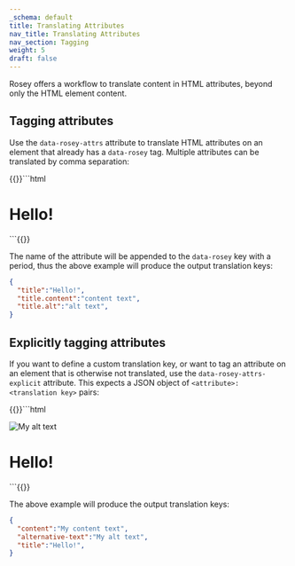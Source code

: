 ```yaml
---
_schema: default
title: Translating Attributes
nav_title: Translating Attributes
nav_section: Tagging
weight: 5
draft: false
---
```

Rosey offers a workflow to translate content in HTML attributes, beyond only the HTML element content.

## Tagging attributes

Use the `data-rosey-attrs` attribute to translate HTML attributes on an element that already has a `data-rosey` tag. Multiple attributes can be translated by comma separation:

{{<diffcode>}}```html
<!DOCTYPE html>
<html>
    <body>
        <h1 content="content text"
            alt="alt text"
            data-rosey="title"
+            data-rosey-attrs="content,alt"
        >Hello!</h1>
    </body>
</html>
```{{</diffcode>}}

The name of the attribute will be appended to the `data-rosey` key with a period, thus the above example will produce the output translation keys:

```json
{
  "title":"Hello!",
  "title.content":"content text",
  "title.alt":"alt text",
}
```

## Explicitly tagging attributes

If you want to define a custom translation key, or want to tag an attribute on an element that is otherwise not translated, use the `data-rosey-attrs-explicit` attribute. This expects a JSON object of `<attribute>: <translation key>` pairs:

{{<diffcode>}}```html
<!DOCTYPE html>
<html>
    <body>
        <img src="/img.png"
             content="My content text"
             alt="My alt text"
+             data-rosey-attrs-explicit='{"content":"content","alt":"alternative-text"}'
            />
        <h1 data-rosey="title">Hello!</h1>
    </body>
</html>
```{{</diffcode>}}

The above example will produce the output translation keys:

```json
{
  "content":"My content text",
  "alternative-text":"My alt text",
  "title":"Hello!",
}
```